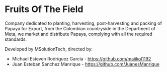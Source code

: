 # Fruits Of The Field

Company dedicated to planting, harvesting, post-harvesting and packing of Papaya for Export, from the Colombian countryside in the Department of Meta, we market and distribute Papaya, complying with all the required standards.

Developed by MSolutionTech, directed by:

- Michael Esteven Rodríguez García - https://github.com/maiikol1192
- Juan Esteban Sanchez Manrique - https://github.com/JuanesManrique
